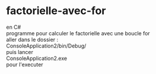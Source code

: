 # factorielle-avec-for
en C#     
programme pour calculer le factorielle avec une boucle for      
aller dans le dossier :      
ConsoleApplication2/bin/Debug/      
puis lancer     
ConsoleApplication2.exe    
pour l'executer   
